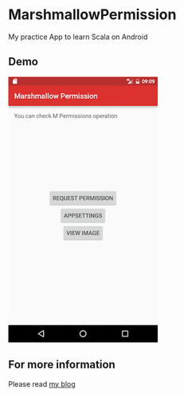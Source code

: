 # MarshmallowPermission
My practice App to learn Scala on Android

## Demo
![screenshot](https://github.com/b0npu/MarshmallowPermission/blob/graphicimages/mpermissions.gif)

## For more information
Please read [my blog](http://b0npu.hatenablog.com/entry/2016/08/28/234321)
